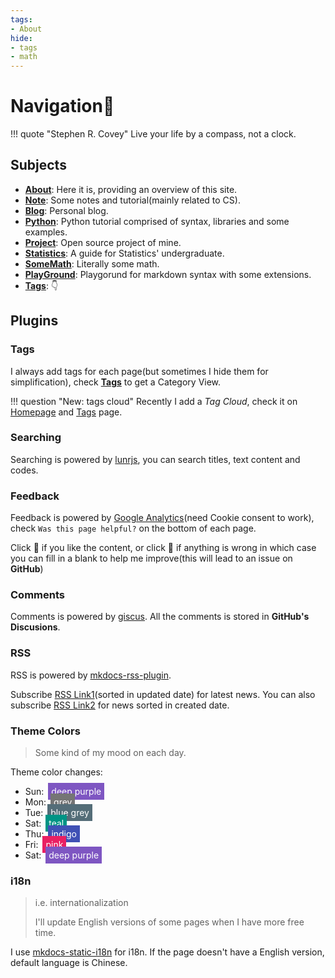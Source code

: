 ```yaml
---
tags:
- About
hide:
- tags
- math
---
```


# Navigation🧭

!!! quote "Stephen R. Covey"
	Live your life by a compass, not a clock.

## Subjects

- [**About**](/About): Here it is, providing an overview of this site.
- [**Note**](/Note): Some notes and tutorial(mainly related to CS).
- [**Blog**](/Blog): Personal blog.
- [**Python**](/Python): Python tutorial comprised of syntax, libraries and some examples.
- [**Project**](/Project): Open source project of mine.
- [**Statistics**](/Statistics): A guide for Statistics' undergraduate.
- [**SomeMath**](/SomeMath): Literally some math.
- [**PlayGround**](/Playground): Playgorund for markdown syntax with some extensions.
- [**Tags**](/Tags/): 👇

## Plugins
### Tags
I always add tags for each page(but sometimes I hide them for simplification), check [**Tags**](/Tags) to get a Category View.

!!! question "New: tags cloud"
	Recently I add a *Tag Cloud*, check it on [Homepage](/) and [Tags](/Tags/) page.

### Searching
Searching is powered by [lunrjs](https://lunrjs.com/), you can search titles, text content and codes. 

### Feedback
Feedback is powered by [Google Analytics](https://analytics.google.com/analytics/web/)(need Cookie consent to work), check `Was this page helpful?` on the bottom of each page.

Click 🙂 if you like the content, or click 🙁 if anything is wrong in which case you can fill in a blank to help me improve(this will lead to an issue on **GitHub**)

### Comments
Comments is powered by [giscus](https://giscus.app/). All the comments is stored in **GitHub's Discusions**.

### RSS
RSS is powered by [mkdocs-rss-plugin](https://guts.github.io/mkdocs-rss-plugin/). 

Subscribe [RSS Link1](/feed_rss_updated.xml)(sorted in updated date) for latest news. You can also subscribe [RSS Link2](/feed_rss_created.xml) for news sorted in created date.

### Theme Colors
> Some kind of my mood on each day.

Theme color changes:

- Sun: <span style="background-color:#7e56c2;padding:5px;margin:3px;color:white;">deep purple</span>
- Mon: <span style="background-color:#757575;padding:5px;margin:3px;color:white;">grey</span>
- Tue: <span style="background-color:#546d78;padding:5px;margin:3px;color:white;">blue grey</span>
- Sat: <span style="background-color:#009485;padding:5px;margin:3px;color:white;">teal</span>
- Thu: <span style="background-color:#4051b5;padding:5px;margin:3px;color:white;">indigo</span>
- Fri: <span style="background-color:#e92063;padding:5px;margin:3px;color:white;">pink</span>
- Sat: <span style="background-color:#7e56c2;padding:5px;margin:3px;color:white;">deep purple</span>

### i18n
> i.e. internationalization
> 
> I'll update English versions of some pages when I have more free time.

I use [mkdocs-static-i18n](https://github.com/ultrabug/mkdocs-static-i18n) for i18n. If the page doesn't have a English version, default language is Chinese.